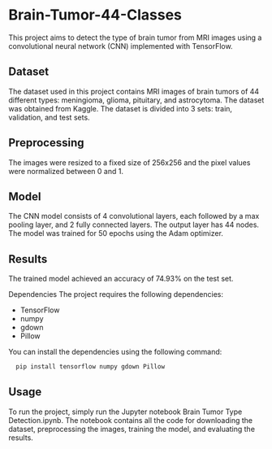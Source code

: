 # Brain-Tumor-44-Classes
This project aims to detect the type of brain tumor from MRI images using a convolutional neural network (CNN) implemented with TensorFlow.


## Dataset
The dataset used in this project contains MRI images of brain tumors of 44 different types: meningioma, glioma, pituitary, and astrocytoma. The dataset was obtained from Kaggle. The dataset is divided into 3 sets: train, validation, and test sets.


## Preprocessing
The images were resized to a fixed size of 256x256 and the pixel values were normalized between 0 and 1.


## Model
The CNN model consists of 4 convolutional layers, each followed by a max pooling layer, and 2 fully connected layers. The output layer has 44 nodes. The model was trained for 50 epochs using the Adam optimizer.


## Results
The trained model achieved an accuracy of 74.93% on the test set.


Dependencies
The project requires the following dependencies:

- TensorFlow
- numpy
- gdown
- Pillow


You can install the dependencies using the following command:
```bash
  pip install tensorflow numpy gdown Pillow
```


## Usage
To run the project, simply run the Jupyter notebook Brain Tumor Type Detection.ipynb. The notebook contains all the code for downloading the dataset, preprocessing the images, training the model, and evaluating the results.
